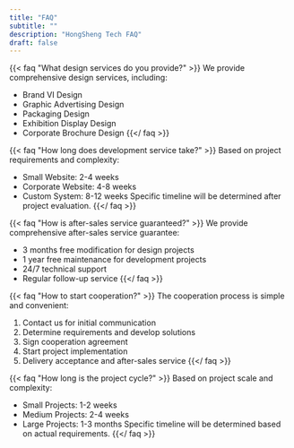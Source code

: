 ```yaml
---
title: "FAQ"
subtitle: ""
description: "HongSheng Tech FAQ"
draft: false
---
```


{{< faq "What design services do you provide?" >}}
We provide comprehensive design services, including:
- Brand VI Design
- Graphic Advertising Design
- Packaging Design
- Exhibition Display Design
- Corporate Brochure Design
{{</ faq >}}

{{< faq "How long does development service take?" >}}
Based on project requirements and complexity:
- Small Website: 2-4 weeks
- Corporate Website: 4-8 weeks
- Custom System: 8-12 weeks
Specific timeline will be determined after project evaluation.
{{</ faq >}}

{{< faq "How is after-sales service guaranteed?" >}}
We provide comprehensive after-sales service guarantee:
- 3 months free modification for design projects
- 1 year free maintenance for development projects
- 24/7 technical support
- Regular follow-up service
{{</ faq >}}

{{< faq "How to start cooperation?" >}}
The cooperation process is simple and convenient:
1. Contact us for initial communication
2. Determine requirements and develop solutions
3. Sign cooperation agreement
4. Start project implementation
5. Delivery acceptance and after-sales service
{{</ faq >}}

{{< faq "How long is the project cycle?" >}}
Based on project scale and complexity:
- Small Projects: 1-2 weeks
- Medium Projects: 2-4 weeks
- Large Projects: 1-3 months
Specific timeline will be determined based on actual requirements.
{{</ faq >}}